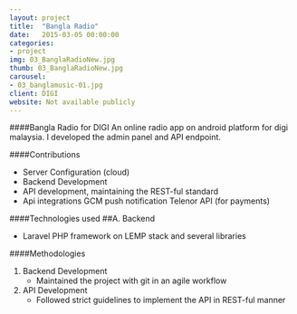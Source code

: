 ```yaml
---
layout: project
title:  "Bangla Radio"
date:   2015-03-05 00:00:00
categories:
- project
img: 03_BanglaRadioNew.jpg
thumb: 03_BanglaRadioNew.jpg
carousel:
- 03_banglamusic-01.jpg
client: DIGI
website: Not available publicly
---
```

####Bangla Radio for DIGI
An online radio app on android platform for digi malaysia. I developed the admin panel and API endpoint.

####Contributions
- Server Configuration (cloud)
- Backend Development
- API development, maintaining the REST-ful standard
- Api integrations
   GCM push notification
   Telenor API (for payments)

####Technologies used
##A. Backend
   - Laravel PHP framework on LEMP stack and several libraries

####Methodologies
1. Backend Development
   - Maintained the project with git in an agile workflow
2. API Development
   - Followed strict guidelines to implement the API in REST-ful manner 
